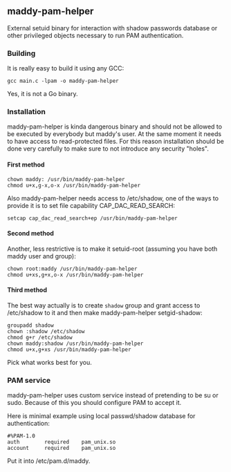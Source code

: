 ## maddy-pam-helper

External setuid binary for interaction with shadow passwords database or other
privileged objects necessary to run PAM authentication.

### Building

It is really easy to build it using any GCC:
```
gcc main.c -lpam -o maddy-pam-helper
```

Yes, it is not a Go binary.


### Installation

maddy-pam-helper is kinda dangerous binary and should not be allowed to be
executed by everybody but maddy's user. At the same moment it needs to have
access to read-protected files. For this reason installation should be done
very carefully to make sure to not introduce any security "holes".

#### First method

```shell
chown maddy: /usr/bin/maddy-pam-helper
chmod u+x,g-x,o-x /usr/bin/maddy-pam-helper
```

Also maddy-pam-helper needs access to /etc/shadow, one of the ways to provide
it is to set file capability CAP_DAC_READ_SEARCH:
```
setcap cap_dac_read_search+ep /usr/bin/maddy-pam-helper
```

#### Second method

Another, less restrictive is to make it setuid-root (assuming you have both maddy user and group):
```
chown root:maddy /usr/bin/maddy-pam-helper
chmod u+xs,g+x,o-x /usr/bin/maddy-pam-helper
```

#### Third method

The best way actually is to create `shadow` group and grant access to
/etc/shadow to it and then make maddy-pam-helper setgid-shadow:
```
groupadd shadow
chown :shadow /etc/shadow
chmod g+r /etc/shadow
chown maddy:shadow /usr/bin/maddy-pam-helper
chmod u+x,g+xs /usr/bin/maddy-pam-helper
```

Pick what works best for you.

### PAM service

maddy-pam-helper uses custom service instead of pretending to be su or sudo.
Because of this you should configure PAM to accept it.

Here is minimal example using local passwd/shadow database for authentication:
```
#%PAM-1.0
auth		required	pam_unix.so
account		required	pam_unix.so
```
Put it into /etc/pam.d/maddy.
